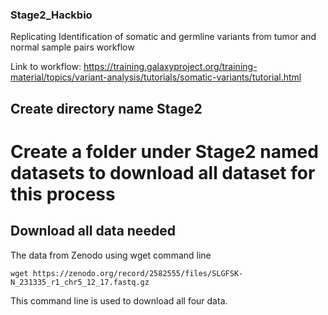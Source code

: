 ### Stage2_Hackbio
Replicating Identification of somatic and germline variants from tumor and normal sample pairs workflow

Link to workflow: https://training.galaxyproject.org/training-material/topics/variant-analysis/tutorials/somatic-variants/tutorial.html
## Create directory name Stage2
# Create a folder under Stage2 named datasets to download all dataset for this process

## Download all data needed
The data from Zenodo using wget command line 

```
wget https://zenodo.org/record/2582555/files/SLGFSK-N_231335_r1_chr5_12_17.fastq.gz
```
This command line is used to download all four data. 

##
